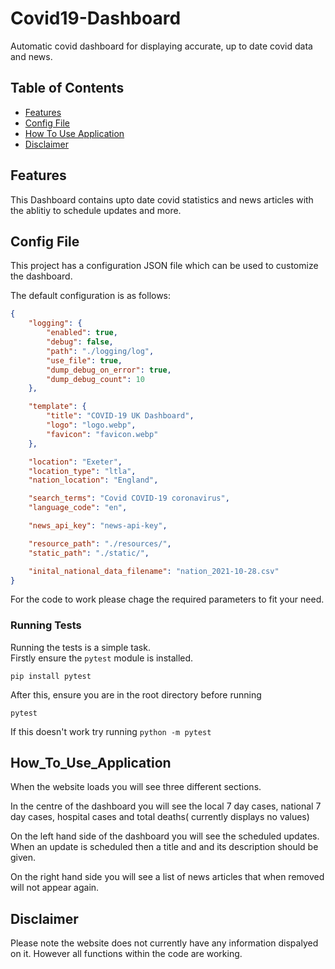 # Covid19-Dashboard
Automatic covid dashboard for displaying accurate, up to date covid data and news.

## Table of Contents

 - [Features](#features)
 - [Config File](#config_file)
 - [How To Use Application](#How_To_Use_Application)
 - [Disclaimer](#Disclaimer)


## Features
 This Dashboard contains upto date covid statistics and news articles with the ablitiy to schedule updates and more.

## Config File

This project has a configuration JSON file which can be used to customize the dashboard.

The default configuration is as follows:

```json
{
    "logging": {
        "enabled": true,
        "debug": false,
        "path": "./logging/log",
        "use_file": true,
        "dump_debug_on_error": true,
        "dump_debug_count": 10
    },

    "template": {
        "title": "COVID-19 UK Dashboard",
        "logo": "logo.webp",
        "favicon": "favicon.webp"
    },

    "location": "Exeter",
    "location_type": "ltla",
    "nation_location": "England",

    "search_terms": "Covid COVID-19 coronavirus",
    "language_code": "en",

    "news_api_key": "news-api-key",

    "resource_path": "./resources/",
    "static_path": "./static/",

    "inital_national_data_filename": "nation_2021-10-28.csv"
}
```

For the code to work please chage the required parameters to fit your need.

### Running Tests

Running the tests is a simple task.  
Firstly ensure the `pytest` module is installed.  

    pip install pytest

After this, ensure you are in the root directory before running

    pytest

If this doesn't work try running `python -m pytest`

## How_To_Use_Application
When the website loads you will see three different sections.

In the centre of the dashboard you will see the local 7 day cases, national 7 day cases, hospital cases and total deaths( currently displays no values)

On the left hand side of the dashboard you will see the scheduled updates. When an update is scheduled then a title and and its description should be given.

On the right hand side you will see a list of news articles that when removed will not appear again.

## Disclaimer

Please note the website does not currently have any information dispalyed on it. However all functions within the code are working.
